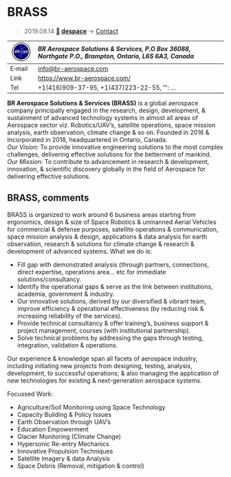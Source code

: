 # BRASS
> 2019.08.14 **[🚀](../index/index.md) [despace](index.md)** → [Contact](contact.md)

|[![](f/contact/b/brass_logo1_thumb.jpg)](f/contact/b/brass_logo1.png)|*BR Aerospace Solutions & Services, P.O Box 36088,  Northgate P.O., Brampton, Ontario, L6S 6A3, Canada*|
|:--|:--|
|E‑mail|<info@br-aerospace.com>|
|Link|<https://www.br-aerospace.com/>|
|Tel|+1(416)909-37-95, +1(437)223-22-55, ℻: …|

**BR Aerospace Solutions & Services (BRASS)** is a global aerospace company principally engaged in the research, design, development, & sustainment of advanced technology systems in almost all areas of Aerospace sector viz. Robotics/UAV’s, satellite operations, space mission analysis, earth observation, climate change & so on. Founded in 2016 & Incorporated in 2018, headquartered in Ontario, Canada.  
*Our Vision:* To provide innovative engineering solutions to the most complex challenges, delivering effective solutions for the betterment of mankind.  
*Our Mission:* To contribute to advancement in research & development, innovation, & scientific discovery globally in the field of Aerospace for delivering effective solutions.


<p style="page-break-after:always"> </p>

## BRASS, comments

BRASS is organized to work around 6 business areas starting from ergonomics, design & size of Space Robotics & unmanned Aerial Vehicles for commercial & defense purposes, satellite operations & communication, space mission analysis & design, applications & data analysis for earth observation, research & solutions for climate change & research & development of advanced systems. What we do is:

   - Fill gap with demonstrated analysis (through partners, connections, direct expertise, operations area… etc for immediate solutions/consultancy.
   - Identify the operational gaps & serve as the link between institutions, academia, government & industry.
   - Our innovative solutions, derived by our diversified & vibrant team, improve efficiency & operational effectiveness (by reducing risk & increasing reliability of the services).
   - Provide technical consultancy & offer training’s, business support & project management, courses (with institutional partnership).
   - Solve technical problems by addressing the gaps through testing, integration, validation & operations.

Our experience & knowledge span all facets of aerospace industry, including initiating new projects from designing, testing, analysis, development, to successful operations; & also managing the application of new technologies for existing & next-generation aerospace systems.

Focussed Work:

   - Agriculture/Soil Monitoring using Space Technology
   - Capacity Building & Policy Issues
   - Earth Observation through UAV’s
   - Education Empowerment
   - Glacier Monitoring (Climate Change)
   - Hypersonic Re-entry Mechanics
   - Innovative Propulsion Techniques
   - Satellite Imagery & data Analysis
   - Space Debris (Removal, mitigation & control)

